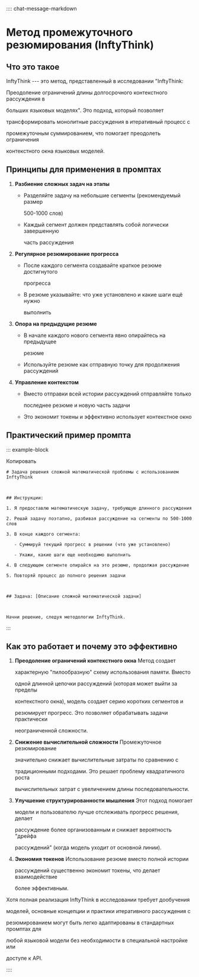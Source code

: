 :::: chat-message-markdown
# Метод промежуточного резюмирования (InftyThink)

## Что это такое

InftyThink --- это метод, представленный в исследовании \"InftyThink:
Преодоление ограничений длины долгосрочного контекстного рассуждения в
больших языковых моделях\". Это подход, который позволяет
трансформировать монолитные рассуждения в итеративный процесс с
промежуточным суммированием, что помогает преодолеть ограничения
контекстного окна языковых моделей.

## Принципы для применения в промптах

1.  **Разбиение сложных задач на этапы**

    - Разделяйте задачу на небольшие сегменты (рекомендуемый размер
      500-1000 слов)
    - Каждый сегмент должен представлять собой логически завершенную
      часть рассуждения

2.  **Регулярное резюмирование прогресса**

    - После каждого сегмента создавайте краткое резюме достигнутого
      прогресса
    - В резюме указывайте: что уже установлено и какие шаги ещё нужно
      выполнить

3.  **Опора на предыдущие резюме**

    - В начале каждого нового сегмента явно опирайтесь на предыдущее
      резюме
    - Используйте резюме как отправную точку для продолжения рассуждений

4.  **Управление контекстом**

    - Вместо отправки всей истории рассуждений отправляйте только
      последнее резюме и новую часть задачи
    - Это экономит токены и эффективно использует контекстное окно

## Практический пример промпта

::: example-block
Копировать

    # Задача решения сложной математической проблемы с использованием InftyThink

    ## Инструкции:
    1. Я предоставлю математическую задачу, требующую длинного рассуждения
    2. Решай задачу поэтапно, разбивая рассуждение на сегменты по 500-1000 слов
    3. В конце каждого сегмента:
       - Суммируй текущий прогресс в решении (что уже установлено)
       - Укажи, какие шаги еще необходимо выполнить
    4. В следующем сегменте опирайся на это резюме, продолжая рассуждение
    5. Повторяй процесс до полного решения задачи

    ## Задача: [Описание сложной математической задачи]

    Начни решение, следуя методологии InftyThink.
:::

## Как это работает и почему это эффективно

1.  **Преодоление ограничений контекстного окна** Метод создает
    характерную \"пилообразную\" схему использования памяти. Вместо
    одной длинной цепочки рассуждений (которая может выйти за пределы
    контекстного окна), модель создает серию коротких сегментов и
    резюмирует прогресс. Это позволяет обрабатывать задачи практически
    неограниченной сложности.

2.  **Снижение вычислительной сложности** Промежуточное резюмирование
    значительно снижает вычислительные затраты по сравнению с
    традиционными подходами. Это решает проблему квадратичного роста
    вычислительных затрат с увеличением длины последовательности.

3.  **Улучшение структурированности мышления** Этот подход помогает
    модели и пользователю лучше отслеживать прогресс решения, делает
    рассуждение более организованным и снижает вероятность \"дрейфа
    рассуждений\" (когда модель уходит от основной линии).

4.  **Экономия токенов** Использование резюме вместо полной истории
    рассуждений существенно экономит токены, что делает взаимодействие
    более эффективным.

Хотя полная реализация InftyThink в исследовании требует дообучения
моделей, основные концепции и практики итеративного рассуждения с
резюмированием могут быть легко адаптированы в стандартных промптах для
любой языковой модели без необходимости в специальной настройке или
доступе к API.
::::
